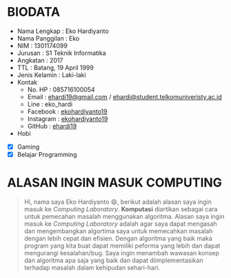 # BIODATA

- Nama Lengkap    : Eko Hardiyanto
- Nama Panggilan  : Eko
- NIM             : 1301174099
- Jurusan         : S1 Teknik Informatika
- Angkatan        : 2017
- TTL             : Batang, 19 April 1999
- Jenis Kelamin   : Laki-laki
- Kontak
  - No. HP          : 085716100054
  - Email           : ehardi19@gmail.com / ehardi@student.telkomuniveristy.ac.id
  - Line            : eko_hardi
  - Facebook        : [ekohardiyanto19](https://web.facebook.com/ekohardiyanto19)
  - Instagram       : [ekohardiyanto19](https://www.instagram.com/ekohardiyanto19)
  - GitHub          : [ehardi19](https://github.com/ehardi19)
 - Hobi
  - [x] Gaming
  - [x] Belajar Programming

# ALASAN INGIN MASUK COMPUTING

> Hi, nama saya Eko Hardiyanto :smile:, berikut adalah alasan saya ingin masuk ke _Computing Laboratory_. **Komputasi** diartikan sebagai cara untuk pemecahan masalah menggunakan algoritma. Alasan saya ingin masuk ke *Computing Laboratory* adalah agar saya dapat mengasah dan mengembangkan algortima saya untuk memecahkan masalah dengan lebih cepat dan efisien. Dengan algoritma yang baik maka program yang kita buat dapat memiliki peforma yang lebih dan dapat mengurangi kesalahan/bug. Saya ingin menambah wawasan konsep dan algoritma apa saja yang baik dan dapat diimplementasikan terhadap masalah dalam kehipudan sehari-hari.
